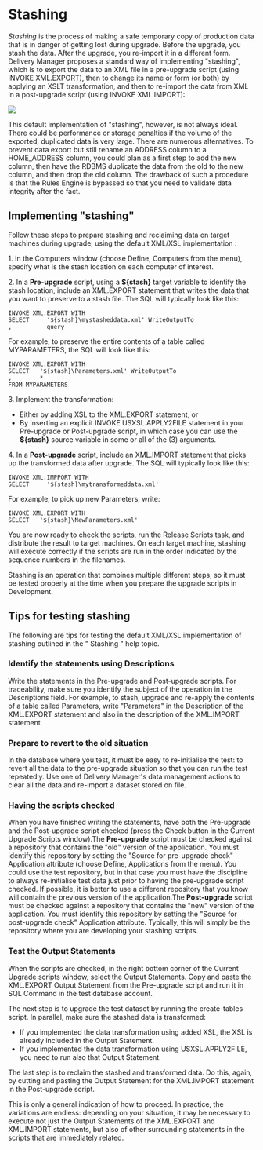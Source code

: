 # Stashing

*Stashing* is the process of making a safe temporary copy of production data that is in danger of getting lost during upgrade. Before the upgrade, you stash the data. After the upgrade, you re-import it in a different form. Delivery Manager proposes a standard way of implementing "stashing", which is to export the data to an XML file in a pre-upgrade script (using INVOKE XML.EXPORT), then to change its name or form (or both) by applying an XSLT transformation, and then to re-import the data from XML in a post-upgrade script (using INVOKE XML.IMPORT):

![](/api/Continuous%20delivery/Delivery%20Manager%20background%20information/assets/b3d4c271-ecdc-4afc-b9fd-4ebf6fb65e38.png)

This default implementation of "stashing", however, is not always ideal. There could be performance or storage penalties if the volume of the exported, duplicated data is very large. There are numerous alternatives. To prevent data export but still rename an ADDRESS column to a HOME_ADDRESS column, you could plan as a first step to add the new column, then have the RDBMS duplicate the data from the old to the new column, and then drop the old column. The drawback of such a procedure is that the Rules Engine is bypassed so that you need to validate data integrity after the fact.

## Implementing "stashing"

Follow these steps to prepare stashing and reclaiming data on target machines during upgrade, using the default XML/XSL implementation :

1. In the Computers window (choose Define, Computers from the menu), specify what is the stash location on each computer of interest.

2. In a **Pre-upgrade** script, using a **${stash}** target variable to identify the stash location, include an XML.EXPORT statement that writes the data that you want to preserve to a stash file. The SQL will typically look like this:

```
INVOKE XML.EXPORT WITH 
SELECT     '${stash}\mystasheddata.xml' WriteOutputTo
,          query

```

For example, to preserve the entire contents of a table called MYPARAMETERS, the SQL will look like this:

```
INVOKE XML.EXPORT WITH 
SELECT   '${stash}\Parameters.xml' WriteOutputTo
,        *
FROM MYPARAMETERS

```

3. Implement the transformation:

- Either by adding XSL to the XML.EXPORT statement, or
- By inserting an explicit INVOKE USXSL.APPLY2FILE statement in your Pre-upgrade or Post-upgrade script, in which case you can use the **${stash}** source variable in some or all of the (3) arguments.

4. In a **Post-upgrade** script, include an XML.IMPORT statement that picks up the transformed data after upgrade. The SQL will typically look like this:

```
INVOKE XML.IMPPORT WITH
SELECT     '${stash}\mytransformeddata.xml' 

```

For example, to pick up new Parameters, write:

```
INVOKE XML.EXPORT WITH 
SELECT   '${stash}\NewParameters.xml'

```

You are now ready to check the scripts, run the Release Scripts task, and distribute the result to target machines. On each target machine, stashing will execute correctly if the scripts are run in the order indicated by the sequence numbers in the filenames.

Stashing is an operation that combines multiple different steps, so it must be tested properly at the time when you prepare the upgrade scripts in Development.

## Tips for testing stashing

The following are tips for testing the default XML/XSL implementation of stashing outlined in the " Stashing " help topic.

### Identify the statements using Descriptions

Write the statements in the Pre-upgrade and Post-upgrade scripts. For traceability, make sure you identify the subject of the operation in the Descriptions field. For example, to stash, upgrade and re-apply the contents of a table called Parameters, write "Parameters" in the Description of the XML.EXPORT statement and also in the description of the XML.IMPORT statement.

### Prepare to revert to the old situation

In the database where you test, it must be easy to re-initialise the test: to revert all the data to the pre-upgrade situation so that you can run the test repeatedly. Use one of Delivery Manager's data management actions to clear all the data and re-import a dataset stored on file.

### Having the scripts checked

When you have finished writing the statements, have both the Pre-upgrade and the Post-upgrade script checked (press the Check button in the Current Upgrade Scripts window).The **Pre-upgrade** script must be checked against a repository that contains the "old" version of the application. You must identify this repository by setting the "Source for pre-upgrade check" Application attribute (choose Define, Applications from the menu). You could use the test repository, but in that case you must have the discipline to always re-initialise test data just prior to having the pre-upgrade script checked. If possible, it is better to use a different repository that you know will contain the previous version of the application.The **Post-upgrade** script must be checked against a repository that contains the "new" version of the application. You must identify this repository by setting the "Source for post-upgrade check" Application attribute. Typically, this will simply be the repository where you are developing your stashing scripts.

### Test the Output Statements

When the scripts are checked, in the right bottom corner of the Current Upgrade scripts window, select the Output Statements. Copy and paste the XML.EXPORT Output Statement from the Pre-upgrade script and run it in SQL Command in the test database account.

The next step is to upgrade the test dataset by running the create-tables script. In parallel, make sure the stashed data is transformed:

- If you implemented the data transformation using added XSL, the XSL is already included in the Output Statement.
- If you implemented the data transformation using USXSL.APPLY2FILE, you need to run also that Output Statement.

The last step is to reclaim the stashed and transformed data. Do this, again, by cutting and pasting the Output Statement for the XML.IMPORT statement in the Post-upgrade script.

This is only a general indication of how to proceed. In practice, the variations are endless: depending on your situation, it may be necessary to execute not just the Output Statements of the XML.EXPORT and XML.IMPORT statements, but also of other surrounding statements in the scripts that are immediately related.